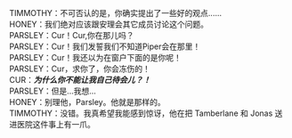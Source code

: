 TIMMOTHY：不可否认的是，你确实提出了一些好的观点......  
HONEY：我们绝对应该跟安理会其它成员讨论这个问题。  
PARSLEY：Cur！Cur,你在那儿吗？  
PARSLEY：Cur！我们发誓我们不知道Piper会在那里！  
PARSLEY：Cur！我还以为在窗户下面的是你呢！  
PARSLEY：Cur，求你了，你会冻伤的！  
CUR：***为什么你不能让我自己待会儿？！***  
PARSLEY：但是...我想...  
HONEY：别理他，Parsley。他就是那样的。  
TIMMOTHY：没错。我真希望我能感到惊讶，他在把 Tamberlane 和 Jonas 送进医院这件事上有一爪。  
